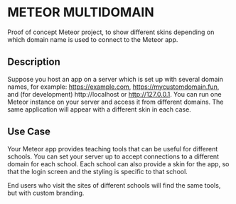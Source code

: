 # METEOR MULTIDOMAIN #

Proof of concept Meteor project, to show different skins depending on which domain name is used to connect to the Meteor app.

## Description
Suppose you host an app on a server which is set up with several domain names, for example: https://example.com, https://mycustomdomain.fun, and (for development) http://localhost or http://127.0.0.1. You can run one Meteor instance on your server and access it from different domains. The same application will appear with a different skin in each case.

## Use Case
Your Meteor app provides teaching tools that can be useful for different schools. You can set your server up to accept connections to a different domain for each school. Each school can also provide a skin for the app, so that the login screen and the styling is specific to that school.

End users who visit the sites of different schools will find the same tools, but with custom branding.